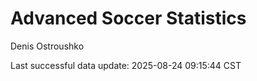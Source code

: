 # Advanced Soccer Statistics
Denis Ostroushko

<!-- gfm -->

Last successful data update: 2025-08-24 09:15:44 CST

